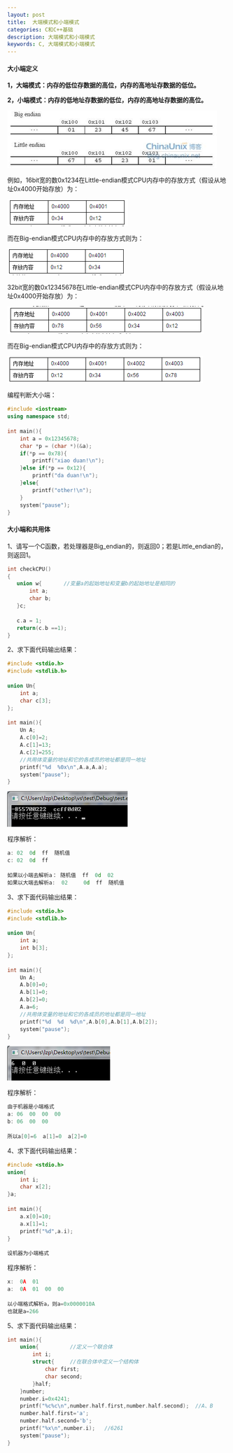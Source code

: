 ```yaml
---
layout: post
title:  大端模式和小端模式
categories: C和C++基础
description: 大端模式和小端模式
keywords: C, 大端模式和小端模式
---
```


#### 大小端定义

**1，大端模式：内存的低位存数据的高位，内存的高地址存数据的低位。** 

**2，小端模式：内存的低地址存数据的低位，内存的高地址存数据的高位。**

![](/images/posts/C++/288.png)

例如，16bit宽的数0x1234在Little-endian模式CPU内存中的存放方式（假设从地址0x4000开始存放）为：

![](/images/posts/C++/289.png)

而在Big-endian模式CPU内存中的存放方式则为：

![](/images/posts/C++/290.png)

32bit宽的数0x12345678在Little-endian模式CPU内存中的存放方式（假设从地址0x4000开始存放）为：

![](/images/posts/C++/291.png)

而在Big-endian模式CPU内存中的存放方式则为：

![](/images/posts/C++/292.png)


编程判断大小端：

```cpp
#include <iostream>
using namespace std;

int main(){
	int a = 0x12345678;
	char *p = (char *)(&a);
	if(*p == 0x78){
		printf("xiao duan!\n");
	}else if(*p == 0x12){
		printf("da duan!\n");
	}else{
		printf("other!\n");
	}
	system("pause");
}
```

#### 大小端和共用体

1、请写一个C函数，若处理器是Big_endian的，则返回0；若是Little_endian的，则返回1。

```cpp
int checkCPU()
{ 
   union w{       //变量a的起始地址和变量b的起始地址是相同的
       int a;
       char b;
   }c;

   c.a = 1;
   return(c.b ==1);
}
```

2、求下面代码输出结果：

```cpp
#include <stdio.h>
#include <stdlib.h>

union Un{
	int a;
	char c[3];
};

int main(){
	Un A;
	A.c[0]=2;
	A.c[1]=13;
	A.c[2]=255;
    //共用体变量的地址和它的各成员的地址都是同一地址
	printf("%d  %0x\n",A.a,A.a);  
	system("pause");
}
```

![](/images/posts/C++/6.png)

程序解析：

```cpp
a: 02  0d  ff  随机值
c: 02  0d  ff

如果以小端去解析a： 随机值  ff  0d  02
如果以大端去解析a:  02     0d  ff  随机值
```

3、求下面代码输出结果：

```cpp
#include <stdio.h>
#include <stdlib.h>

union Un{
	int a;
	int b[3];
};

int main(){
	Un A;
	A.b[0]=0;
	A.b[1]=0;
	A.b[2]=0;
	A.a=6;
    //共用体变量的地址和它的各成员的地址都是同一地址
	printf("%d  %d  %d\n",A.b[0],A.b[1],A.b[2]);
	system("pause");
}
```

![](/images/posts/C++/7.png)

程序解析：

```cpp
由于机器是小端格式
a: 06  00  00  00
b: 06  00  00

所以a[0]=6  a[1]=0  a[2]=0
```

4、求下面代码输出结果：

```cpp
#include <stdio.h>
union{
	int i;
	char x[2];
}a;

int main(){
	a.x[0]=10;
	a.x[1]=1;
	printf("%d",a.i);
}

设机器为小端格式
```

程序解析：

```cpp
x:  0A  01 
a:  0A  01  00  00

以小端格式解析a，则a=0x0000010A 
也就是a=266
```

5、求下面代码输出结果：

```cpp
int main(){
	union{          //定义一个联合体
		int i;
		struct{     //在联合体中定义一个结构体
			char first;
			char second;
		}half;
	}number;
	number.i=0x4241;
	printf("%c%c\n",number.half.first,number.half.second);  //A、B
	number.half.first='a';
	number.half.second='b';
	printf("%x\n",number.i);   //6261
	system("pause");
}
```